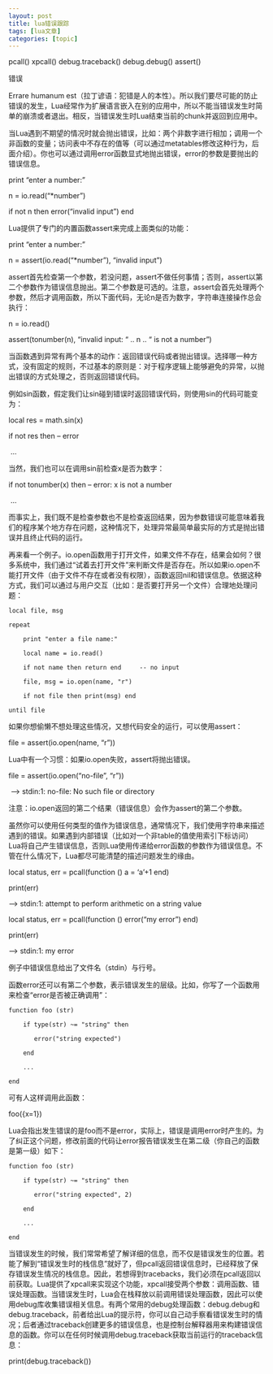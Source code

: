 ```yaml
---
layout: post
title: lua错误跟踪 
tags: [lua文章]
categories: [topic]
---
```

pcall() xpcall() debug.traceback() debug.debug() assert()

错误

Errare humanum
est（拉丁谚语：犯错是人的本性）。所以我们要尽可能的防止错误的发生，Lua经常作为扩展语言嵌入在别的应用中，所以不能当错误发生时简单的崩溃或者退出。相反，当错误发生时Lua结束当前的chunk并返回到应用中。

当Lua遇到不期望的情况时就会抛出错误，比如：两个非数字进行相加；调用一个非函数的变量；访问表中不存在的值等（可以通过metatables修改这种行为，后面介绍）。你也可以通过调用error函数显式地抛出错误，error的参数是要抛出的错误信息。

print “enter a number:”

n = io.read(“*number”)

if not n then error(“invalid input”) end

Lua提供了专门的内置函数assert来完成上面类似的功能：

print “enter a number:”

n = assert(io.read(“*number”), “invalid input”)

assert首先检查第一个参数，若没问题，assert不做任何事情；否则，assert以第二个参数作为错误信息抛出。第二个参数是可选的。注意，assert会首先处理两个参数，然后才调用函数，所以下面代码，无论n是否为数字，字符串连接操作总会执行：

n = io.read()

assert(tonumber(n), “invalid input: “ .. n .. “ is not a number”)

当函数遇到异常有两个基本的动作：返回错误代码或者抛出错误。选择哪一种方式，没有固定的规则，不过基本的原则是：对于程序逻辑上能够避免的异常，以抛出错误的方式处理之，否则返回错误代码。

例如sin函数，假定我们让sin碰到错误时返回错误代码，则使用sin的代码可能变为：

local res = math.sin(x)

if not res then – error

​ …

当然，我们也可以在调用sin前检查x是否为数字：

if not tonumber(x) then – error: x is not a number

​ …

而事实上，我们既不是检查参数也不是检查返回结果，因为参数错误可能意味着我们的程序某个地方存在问题，这种情况下，处理异常最简单最实际的方式是抛出错误并且终止代码的运行。

再来看一个例子。io.open函数用于打开文件，如果文件不存在，结果会如何？很多系统中，我们通过“试着去打开文件”来判断文件是否存在。所以如果io.open不能打开文件（由于文件不存在或者没有权限），函数返回nil和错误信息。依据这种方式，我们可以通过与用户交互（比如：是否要打开另一个文件）合理地处理问题：

    
    
    local file, msg
    
    repeat
    
        print "enter a file name:"
    
        local name = io.read()
    
        if not name then return end     -- no input
    
        file, msg = io.open(name, "r")
    
        if not file then print(msg) end
    
    until file
    

如果你想偷懒不想处理这些情况，又想代码安全的运行，可以使用assert：

file = assert(io.open(name, “r”))

Lua中有一个习惯：如果io.open失败，assert将抛出错误。

file = assert(io.open(“no-file”, “r”))

​ –> stdin:1: no-file: No such file or directory

注意：io.open返回的第二个结果（错误信息）会作为assert的第二个参数。

虽然你可以使用任何类型的值作为错误信息，通常情况下，我们使用字符串来描述遇到的错误。如果遇到内部错误（比如对一个非table的值使用索引下标访问）Lua将自己产生错误信息，否则Lua使用传递给error函数的参数作为错误信息。不管在什么情况下，Lua都尽可能清楚的描述问题发生的缘由。

local status, err = pcall(function () a = ‘a’+1 end)

print(err)

–> stdin:1: attempt to perform arithmetic on a string value

local status, err = pcall(function () error(“my error”) end)

print(err)

–> stdin:1: my error

例子中错误信息给出了文件名（stdin）与行号。

函数error还可以有第二个参数，表示错误发生的层级。比如，你写了一个函数用来检查“error是否被正确调用”：

    
    
    function foo (str)
    
        if type(str) ~= "string" then
    
           error("string expected")
    
        end
    
        ...
    
    end
    

可有人这样调用此函数：

foo({x=1})

Lua会指出发生错误的是foo而不是error，实际上，错误是调用error时产生的。为了纠正这个问题，修改前面的代码让error报告错误发生在第二级（你自己的函数是第一级）如下：

    
    
    function foo (str)
    
        if type(str) ~= "string" then
    
           error("string expected", 2)
    
        end
    
        ...
    
    end
    

当错误发生的时候，我们常常希望了解详细的信息，而不仅是错误发生的位置。若能了解到“错误发生时的栈信息”就好了，但pcall返回错误信息时，已经释放了保存错误发生情况的栈信息。因此，若想得到tracebacks，我们必须在pcall返回以前获取。Lua提供了xpcall来实现这个功能，xpcall接受两个参数：调用函数、错误处理函数。当错误发生时，Lua会在栈释放以前调用错误处理函数，因此可以使用debug库收集错误相关信息。有两个常用的debug处理函数：debug.debug和debug.traceback，前者给出Lua的提示符，你可以自己动手察看错误发生时的情况；后者通过traceback创建更多的错误信息，也是控制台解释器用来构建错误信息的函数。你可以在任何时候调用debug.traceback获取当前运行的traceback信息：

print(debug.traceback())